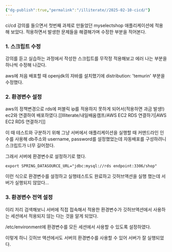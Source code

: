 ```yaml
---
{"dg-publish":true,"permalink":"/illiterate//2025-02-10-cicd/"}
---
```


ci/cd 강의를 들으면서 첫번째 과제로 만들었던 myselectshop 애플리케이션에 적용해 보았다.
적용하면서 발생한 문제들을 해결해가며 수정한 부분을 적어본다.

### 1. 스크립트 수정

강의를 듣고 실습하는 과정에서 작성한 스크립트를 무작정 적용해보고 에러 나는 부분을 하나씩 수정해 나갔다.

aws에 처음 배포할 때 openjdk의 자바를 설치했기에 distribution: 'temurin' 부분을 수정했다.

### 2. 환경변수 설정

aws의 정책변경으로 rds에 퍼블릭 ip를 적용하지 못하게 되어서(적용하면 과금 발생!) ec2와 연결하여 배포하였다.[[Illiterate/내일배움캠프/AWS EC2 RDS 연결하기\|AWS EC2 RDS 연결하기]] 

이 때 테스트와 구분하기 위해 그냥 서버에서 애플리케이션을 실행할 때 커맨드라인 인수를 사용해 db주소와 username, password를 설정했었는데 자동배포를 구성하려니 스크립트가 너무 길어졌다.

그래서 서버에 환경변수로 설정하기로 했다.

```
export SPRING_DATASOURCE_URL="jdbc:mysql://rds endpoint:3306/shop"
```
이런 식으로 환경변수를 설정하고 실행테스트도 완료하고 깃허브액션을 실행 했는데 서버가 실행되지 않았다...

### 3. 환경변수 전역 설정

이리 저리 검색해보니 서버에 직접 접속해서 적용한 환경변수가 깃허브액션에서 사용하는 세션에서 적용되지 않는 다는 것을 알게 되었다.

/etc/environment에 환경변수를 모든 세션에서 사용할 수 있도록 설정하였다.

이렇게 하니 깃허브 액션에서도 서버의 환경변수를 사용할 수 있어 서버가 잘 실행되었다.

